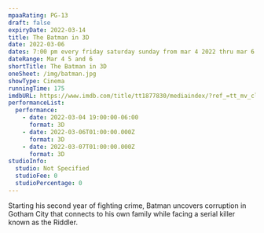 ```yaml
---
mpaaRating: PG-13
draft: false
expiryDate: 2022-03-14
title: The Batman in 3D
date: 2022-03-06
dates: 7:00 pm every friday saturday sunday from mar 4 2022 thru mar 6 2022
dateRange: Mar 4 5 and 6
shortTitle: The Batman in 3D
oneSheet: /img/batman.jpg
showType: Cinema
runningTime: 175
imdbURL: https://www.imdb.com/title/tt1877830/mediaindex/?ref_=tt_mv_close
performanceList:
  performance:
    - date: 2022-03-04 19:00:00-06:00
      format: 3D
    - date: 2022-03-06T01:00:00.000Z
      format: 3D
    - date: 2022-03-07T01:00:00.000Z
      format: 3D
studioInfo:
  studio: Not Specified
  studioFee: 0
  studioPercentage: 0
---
```

Starting his second year of fighting crime, Batman uncovers corruption in Gotham City that connects to his own family while facing a serial killer known as the Riddler.